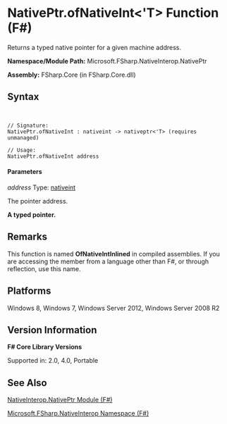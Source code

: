 # NativePtr.ofNativeInt<'T> Function (F#)

Returns a typed native pointer for a given machine address.

**Namespace/Module Path:** Microsoft.FSharp.NativeInterop.NativePtr

**Assembly:** FSharp.Core (in FSharp.Core.dll)


## Syntax


```


// Signature:
NativePtr.ofNativeInt : nativeint -> nativeptr<'T> (requires unmanaged)

// Usage:
NativePtr.ofNativeInt address

```



#### Parameters
*address*
Type: [nativeint](http://msdn.microsoft.com/en-us/library/f8478c3e-fff5-4f10-82cf-4bedfe305f7b)


The pointer address.



**A typed pointer.**
## Remarks
This function is named **OfNativeIntInlined** in compiled assemblies. If you are accessing the member from a language other than F#, or through reflection, use this name.


## Platforms
Windows 8, Windows 7, Windows Server 2012, Windows Server 2008 R2


## Version Information
**F# Core Library Versions**

Supported in: 2.0, 4.0, Portable




## See Also
[NativeInterop.NativePtr Module &#40;F&#35;&#41;](NativeInterop.NativePtr+Module+%28FSharp%29.md)

[Microsoft.FSharp.NativeInterop Namespace &#40;F&#35;&#41;](Microsoft.FSharp.NativeInterop+Namespace+%28FSharp%29.md)

